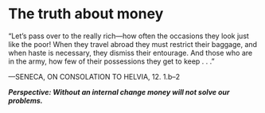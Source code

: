 # The truth about money

“Let’s pass over to the really rich—how often the occasions they look just like the poor! When they travel abroad they must restrict their baggage, and when haste is necessary, they dismiss their entourage. And those who are in the army, how few of their possessions they get to keep . . .”

—SENECA, ON CONSOLATION TO HELVIA, 12. 1.b–2

***Perspective: Without an internal change money will not solve our problems.***